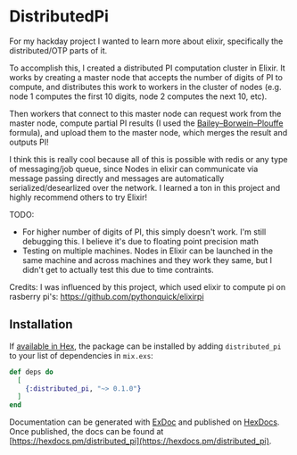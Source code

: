 # DistributedPi

For my hackday project I wanted to learn more about elixir, specifically the distributed/OTP parts of it.

To accomplish this, I created a distributed PI computation cluster in Elixir. It works by creating a master node that accepts the number of digits of PI to compute, and distributes this work to workers in the cluster of nodes (e.g. node 1 computes the first 10 digits, node 2 computes the next 10, etc).

Then workers that connect to this master node can request work from the master node, compute partial PI results (I used the [Bailey–Borwein–Plouffe](https://en.wikipedia.org/wiki/Bailey%E2%80%93Borwein%E2%80%93Plouffe_formula) formula), and upload them to the master node, which merges the result and outputs PI!

I think this is really cool because all of this is possible with redis or any type of messaging/job queue, since Nodes in elixir can communicate via message passing directly and messages are automatically serialized/desearlized over the network. I learned a ton in this project and highly recommend others to try Elixir!

TODO:
- For higher number of digits of PI, this simply doesn't work. I'm still debugging this. I believe it's due to floating point precision math
- Testing on multiple machines. Nodes in Elixir can be launched in the same machine and across machines and they work they same, but I didn't get to actually test this due to time contraints.

Credits: I was influenced by this project, which used elixir to compute pi on rasberry pi's: https://github.com/pythonquick/elixirpi


## Installation

If [available in Hex](https://hex.pm/docs/publish), the package can be installed
by adding `distributed_pi` to your list of dependencies in `mix.exs`:

```elixir
def deps do
  [
    {:distributed_pi, "~> 0.1.0"}
  ]
end
```

Documentation can be generated with [ExDoc](https://github.com/elixir-lang/ex_doc)
and published on [HexDocs](https://hexdocs.pm). Once published, the docs can
be found at [https://hexdocs.pm/distributed_pi](https://hexdocs.pm/distributed_pi).

